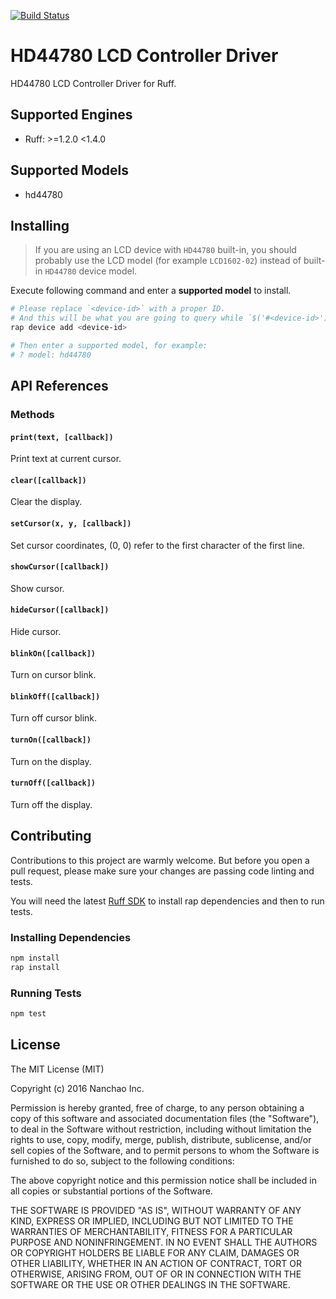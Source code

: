 [![Build Status](https://travis-ci.org/ruff-drivers/hd44780.svg)](https://travis-ci.org/ruff-drivers/hd44780)

# HD44780 LCD Controller Driver

HD44780 LCD Controller Driver for Ruff.

## Supported Engines

* Ruff: >=1.2.0 <1.4.0

## Supported Models

- hd44780

## Installing

> If you are using an LCD device with `HD44780` built-in,
> you should probably use the LCD model (for example `LCD1602-02`) instead of built-in `HD44780` device model.

Execute following command and enter a **supported model** to install.

```sh
# Please replace `<device-id>` with a proper ID.
# And this will be what you are going to query while `$('#<device-id>')`.
rap device add <device-id>

# Then enter a supported model, for example:
# ? model: hd44780
```

## API References

### Methods

#### `print(text, [callback])`

Print text at current cursor.

#### `clear([callback])`

Clear the display.

#### `setCursor(x, y, [callback])`

Set cursor coordinates, (0, 0) refer to the first character of the first line.

#### `showCursor([callback])`

Show cursor.

#### `hideCursor([callback])`

Hide cursor.

#### `blinkOn([callback])`

Turn on cursor blink.

#### `blinkOff([callback])`

Turn off cursor blink.

#### `turnOn([callback])`

Turn on the display.

#### `turnOff([callback])`

Turn off the display.

## Contributing

Contributions to this project are warmly welcome. But before you open a pull request, please make sure your changes are passing code linting and tests.

You will need the latest [Ruff SDK](https://ruff.io/) to install rap dependencies and then to run tests.

### Installing Dependencies

```sh
npm install
rap install
```

### Running Tests

```sh
npm test
```

## License

The MIT License (MIT)

Copyright (c) 2016 Nanchao Inc.

Permission is hereby granted, free of charge, to any person obtaining a copy of this software and associated documentation files (the "Software"), to deal in the Software without restriction, including without limitation the rights to use, copy, modify, merge, publish, distribute, sublicense, and/or sell copies of the Software, and to permit persons to whom the Software is furnished to do so, subject to the following conditions:

The above copyright notice and this permission notice shall be included in all copies or substantial portions of the Software.

THE SOFTWARE IS PROVIDED "AS IS", WITHOUT WARRANTY OF ANY KIND, EXPRESS OR IMPLIED, INCLUDING BUT NOT LIMITED TO THE WARRANTIES OF MERCHANTABILITY, FITNESS FOR A PARTICULAR PURPOSE AND NONINFRINGEMENT. IN NO EVENT SHALL THE AUTHORS OR COPYRIGHT HOLDERS BE LIABLE FOR ANY CLAIM, DAMAGES OR OTHER LIABILITY, WHETHER IN AN ACTION OF CONTRACT, TORT OR OTHERWISE, ARISING FROM, OUT OF OR IN CONNECTION WITH THE SOFTWARE OR THE USE OR OTHER DEALINGS IN THE SOFTWARE.
